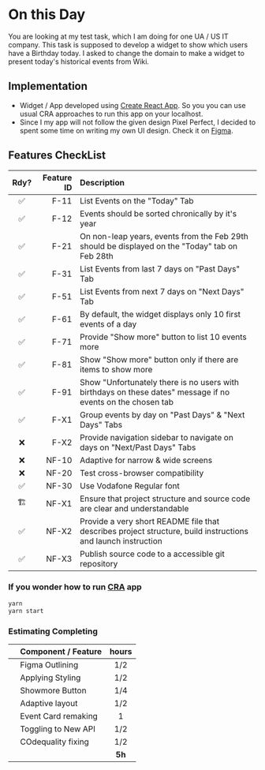 # On this Day

You are looking at my test task, which I am doing for one UA / US IT company. This task is supposed to develop a widget to show which users have a Birthday today. I asked to change the domain to make a widget to present today's historical events from Wiki.

## Implementation

- Widget / App developed using [Create React App](https://create-react-app.dev/). So you you can use usual CRA approaches to run this app on your localhost.
- Since I my app will not follow the given design Pixel Perfect, I decided to spent some time on writing my own UI design. Check it on [Figma](https://www.figma.com/proto/YWWyHyEycQwDFWIjx2JgW7/This-Day-in-History?node-id=202%3A6&scaling=min-zoom&page-id=0%3A1).

## Features CheckList

| Rdy? | Feature ID | Description                                                                                                  |
| :--: | ---------: | :----------------------------------------------------------------------------------------------------------- |
|  ✅  |       F-11 | List Events on the "Today" Tab                                                                               |
|  ✅  |       F-12 | Events should be sorted chronically by it's year                                                             |
|  ✅  |       F-21 | On non-leap years, events from the Feb 29th should be displayed on the "Today" tab on Feb 28th               |
|  ✅  |       F-31 | List Events from last 7 days on "Past Days" Tab                                                              |
|  ✅  |       F-51 | List Events from next 7 days on "Next Days" Tab                                                              |
|  ✅  |       F-61 | By default, the widget displays only 10 first events of a day                                                |
|  ✅  |       F-71 | Provide "Show more" button to list 10 events more                                                            |
|  ✅  |       F-81 | Show "Show more" button only if there are items to show more                                                 |
|  ✅  |       F-91 | Show "Unfortunately there is no users with birthdays on these dates" message if no events on the chosen tab  |
|  ✅  |       F-X1 | Group events by day on "Past Days" & "Next Days" Tabs                                                        |
|  ❌  |       F-X2 | Provide navigation sidebar to navigate on days on "Next/Past Days" Tabs                                      |
|  ❌  |      NF-10 | Adaptive for narrow & wide screens                                                                           |
|  ❌  |      NF-20 | Test cross-browser compatibility                                                                             |
|  ✅  |      NF-30 | Use Vodafone Regular font                                                                                    |
|  🏗   |      NF-X1 | Ensure that project structure and source code are clear and understandable                                   |
|  ✅  |      NF-X2 | Provide a very short README file that describes project structure, build instructions and launch instruction |
|  ✅  |      NF-X3 | Publish source code to a accessible git repository                                                           |

### If you wonder how to run [CRA](https://create-react-app.dev/) app

```bash
yarn
yarn start
```

### Estimating Completing

|     | Component / Feature | hours  |
| --- | :------------------ | :----: |
|     | Figma Outlining     |  1/2   |
|     | Applying Styling    |  1/2   |
|     | Showmore Button     |  1/4   |
|     | Adaptive layout     |  1/2   |
|     | Event Card remaking |   1    |
|     | Toggling to New API |  1/2   |
|     | COdequality fixing  |  1/2   |
|     |                     | **5h** |
